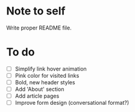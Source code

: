 # Note to self

Write proper README file.

# To do

 - [ ] Simplify link hover animation
 - [ ] Pink color for visited links
 - [ ] Bold, new header styles
 - [ ] Add 'About' section
 - [ ] Add article pages
 - [ ] Improve form design (conversational format?)
